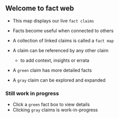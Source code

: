 ## Welcome to fact web

- This map displays our live `fact claims`
- Facts become useful when connected to others 
- A collection of linked claims is called a `fact map`


- A claim can be referenced by any other claim
    - to add context, insights or errata
- A `green` claim has more detailed facts
- A `gray` claim can be explored and expanded 


### Still work in progress

- Click a `green` fact box to view details
- Clicking `gray` claims is work-in-progress

